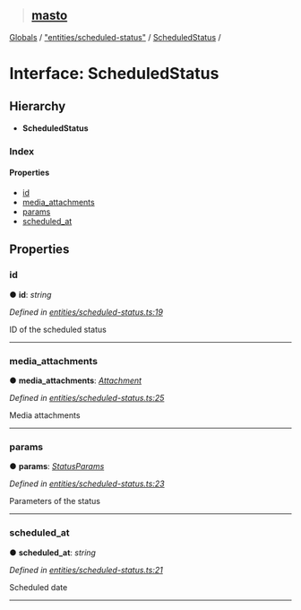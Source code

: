 > ## [masto](../README.md)

[Globals](../globals.md) / ["entities/scheduled-status"](../modules/_entities_scheduled_status_.md) / [ScheduledStatus](_entities_scheduled_status_.scheduledstatus.md) /

# Interface: ScheduledStatus

## Hierarchy

* **ScheduledStatus**

### Index

#### Properties

* [id](_entities_scheduled_status_.scheduledstatus.md#id)
* [media_attachments](_entities_scheduled_status_.scheduledstatus.md#media_attachments)
* [params](_entities_scheduled_status_.scheduledstatus.md#params)
* [scheduled_at](_entities_scheduled_status_.scheduledstatus.md#scheduled_at)

## Properties

###  id

● **id**: *string*

*Defined in [entities/scheduled-status.ts:19](https://github.com/neet/masto.js/blob/3506035/src/entities/scheduled-status.ts#L19)*

ID of the scheduled status

___

###  media_attachments

● **media_attachments**: *[Attachment](_entities_attachment_.attachment.md)*

*Defined in [entities/scheduled-status.ts:25](https://github.com/neet/masto.js/blob/3506035/src/entities/scheduled-status.ts#L25)*

Media attachments

___

###  params

● **params**: *[StatusParams](_entities_scheduled_status_.statusparams.md)*

*Defined in [entities/scheduled-status.ts:23](https://github.com/neet/masto.js/blob/3506035/src/entities/scheduled-status.ts#L23)*

Parameters of the status

___

###  scheduled_at

● **scheduled_at**: *string*

*Defined in [entities/scheduled-status.ts:21](https://github.com/neet/masto.js/blob/3506035/src/entities/scheduled-status.ts#L21)*

Scheduled date

___